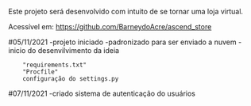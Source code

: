 Este projeto será desenvolvido com intuito de se tornar uma loja virtual.

Acessível em:
https://github.com/BarneydoAcre/ascend_store

#05/11/2021
    -projeto iniciado
    -padronizado para ser enviado a nuvem
    -inicio do desenvilvimento da ideia

        "requirements.txt"
        "Procfile"
        configuração do settings.py

#07/11/2021
    -criado sistema de autenticação do usuários